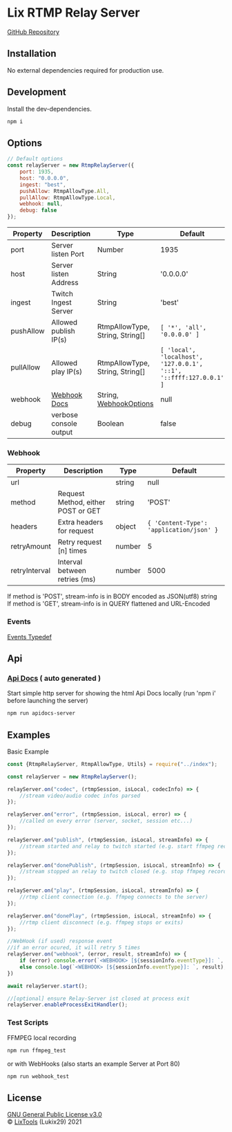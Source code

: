 # Lix RTMP Relay Server

[GitHub Repository](https://github.com/LixTools/rtmp-relay-server)

## Installation

No external dependencies required for production use.

## Development

Install the dev-dependencies.

```sh
npm i
```

## Options

```js
// Default options
const relayServer = new RtmpRelayServer({
    port: 1935,
    host: "0.0.0.0",
    ingest: "best",
    pushAllow: RtmpAllowType.All,
    pullAllow: RtmpAllowType.Local,
    webhook: null,
    debug: false
});
```

| Property       | Description                           | Type                                                          | Default
| -------------  | ------------------------------------- | ------------------------------------------------------------- | -------
| port           | Server listen Port                    | Number                                                        | 1935
| host           | Server listen Address                 | String                                                        | '0.0.0.0'
| ingest         | Twitch Ingest Server                  | String                                                        | 'best'
| pushAllow      | Allowed publish IP(s)                 | RtmpAllowType, String, String[]                               | ```[ '*', 'all', '0.0.0.0' ]```
| pullAllow      | Allowed play IP(s)                    | RtmpAllowType, String, String[]                               | ```[ 'local', 'localhost', '127.0.0.1', '::1', '::ffff:127.0.0.1' ]```
| webhook        | [Webhook Docs](#webhook)              | String, [WebhookOptions](docs/interfaces/WebhookOptions.html) | null
| debug          | verbose console output                | Boolean                         | false

### Webhook

| Property       | Description                           | Type                                                          | Default
| -------------  | ------------------------------------- | ------------------------------------------------------------- | -------
| url            |                                       | string                                                        | null
| method         | Request Method, either POST or GET    | string                                                        | 'POST'
| headers        | Extra headers for request             | object                                                        | ```{ 'Content-Type': 'application/json' }```
| retryAmount    | Retry request [n] times               | number                                                        | 5
| retryInterval  | Interval between retries (ms)         | number                                                        | 5000

If method is 'POST', stream-info is in BODY encoded as JSON(utf8) string<br>
If method is 'GET',  stream-info is in QUERY flattened and URL-Encoded

### Events

[Events Typedef](docs/enums/RtmpRelayEvent.html)

## Api

### [Api Docs](docs)  ( auto generated )

Start simple http server for showing the html Api Docs locally (run 'npm i' before launching the server)

```sh
npm run apidocs-server
```

## Examples

Basic Example

```js
const {RtmpRelayServer, RtmpAllowType, Utils} = require("../index");

const relayServer = new RtmpRelayServer();

relayServer.on("codec", (rtmpSession, isLocal, codecInfo) => {
    //stream video/audio codec infos parsed
});

relayServer.on("error", (rtmpSession, isLocal, error) => {
    //called on every error (server, socket, session etc...)
});

relayServer.on("publish", (rtmpSession, isLocal, streamInfo) => {
    //stream started and relay to twitch started (e.g. start ffmpeg recording here)
});

relayServer.on("donePublish", (rtmpSession, isLocal, streamInfo) => {
    //stream stopped an relay to twitch closed (e.g. stop ffmpeg recording manually)
});

relayServer.on("play", (rtmpSession, isLocal, streamInfo) => {
    //rtmp client connection (e.g. ffmpeg connects to the server)
});

relayServer.on("donePlay", (rtmpSession, isLocal, streamInfo) => {
    //rtmp client disconnect (e.g. ffmpeg stops or exits)
});

//WebHook (if used) response event 
//if an error ocured, it will retry 5 times
relayServer.on("webhook", (error, result, streamInfo) => {
    if (error) console.error(`<WEBHOOK> [${sessionInfo.eventType}]: `, error, streamInfo);
    else console.log(`<WEBHOOK> [${sessionInfo.eventType}]: `, result);
})

await relayServer.start();

//[optional] ensure Relay-Server ist closed at process exit
relayServer.enableProcessExitHandler();
```

### Test Scripts

FFMPEG local recording

```sh
npm run ffmpeg_test
```

or with WebHooks
(also starts an example Server at Port 80)

```sh
npm run webhook_test
```

## License

[GNU General Public License v3.0](LICENSE)<br>
© [LixTools](https://lix.tools) (Lukix29) 2021<br>